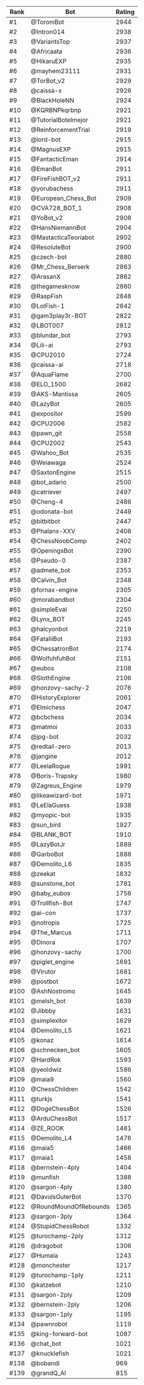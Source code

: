 Rank|Bot|Rating
---|---|---
#1|@ToromBot|2944
#2|@Intron014|2938
#3|@VariantsTop|2937
#4|@Africaata|2936
#5|@HikaruEXP|2935
#6|@mayhem23111|2931
#7|@TorBot_v2|2929
#8|@caissa-x|2926
#9|@BlackHoleNN|2924
#10|@KQRBNPkqrbnp|2921
#11|@TutorialBotelmejor|2921
#12|@ReinforcementTrial|2919
#13|@lord-bot|2915
#14|@MagnusEXP|2915
#15|@FantacticEman|2914
#16|@EmanBot|2911
#17|@FireFishBOT_v2|2911
#18|@yorubachess|2911
#19|@European_Chess_Bot|2909
#20|@CVA728_BOT_1|2908
#21|@YoBot_v2|2908
#22|@HansNiemannBot|2904
#23|@MastacticaTeoriabot|2902
#24|@ResoluteBot|2900
#25|@czech-bot|2880
#26|@Mr_Chess_Berserk|2863
#27|@ArasanX|2862
#28|@thegamesknow|2860
#29|@RaspFish|2848
#30|@LolFish-1|2842
#31|@gam3play3r-BOT|2822
#32|@LBOT007|2812
#33|@blundar_bot|2793
#34|@Lili-ai|2793
#35|@CPU2010|2724
#36|@caissa-ai|2718
#37|@AquaFlame|2700
#38|@ELO_1500|2682
#39|@AKS-Mantissa|2605
#40|@LazyBot|2605
#41|@expositor|2599
#42|@CPU2006|2582
#43|@pawn_git|2558
#44|@CPU2002|2543
#45|@Wahoo_Bot|2535
#46|@Weiawaga|2524
#47|@SaxtonEngine|2515
#48|@bot_adario|2500
#49|@catriever|2497
#50|@Cheng-4|2486
#51|@odonata-bot|2449
#52|@bitbitbot|2447
#53|@Phalanx-XXV|2408
#54|@ChessNoobComp|2402
#55|@OpeningsBot|2390
#56|@Pseudo-0|2387
#57|@admete_bot|2353
#58|@Calvin_Bot|2348
#59|@fornax-engine|2305
#60|@morabandbot|2304
#61|@simpleEval|2250
#62|@Lynx_BOT|2245
#63|@halcyonbot|2219
#64|@FataliiBot|2193
#65|@ChessatronBot|2174
#66|@WolfuhfuhBot|2151
#67|@eubos|2108
#68|@SlothEngine|2106
#69|@honzovy-sachy-2|2076
#70|@HistoryExplorer|2061
#71|@Elmichess|2047
#72|@bcbchess|2034
#73|@matmoi|2033
#74|@jpg-bot|2032
#75|@redtail-zero|2013
#76|@jangine|2012
#77|@LeelaRogue|1991
#78|@Boris-Trapsky|1980
#79|@Zagreus_Engine|1979
#80|@likeawizard-bot|1971
#81|@LeElaGuess|1938
#82|@myopic-bot|1935
#83|@sun_bird|1927
#84|@BLANK_BOT|1910
#85|@LazyBotJr|1889
#86|@GarboBot|1888
#87|@Demolito_L6|1835
#88|@zeekat|1832
#89|@sunstone_bot|1781
#90|@baby_eubos|1756
#91|@Trollfish-Bot|1747
#92|@ai-con|1737
#93|@notropis|1725
#94|@The_Marcus|1711
#95|@Dinora|1707
#96|@honzovy-sachy|1700
#97|@piglet_engine|1691
#98|@Virutor|1681
#99|@postbot|1672
#100|@AshNostromo|1645
#101|@melsh_bot|1639
#102|@Jibbby|1631
#103|@simplexitor|1629
#104|@Demolito_L5|1621
#105|@konaz|1614
#106|@schnecken_bot|1605
#107|@HardRok|1593
#108|@yeoldwiz|1586
#109|@maia9|1560
#110|@ChessChildren|1542
#111|@turkjs|1541
#112|@DogeChessBot|1526
#113|@ArduChessBot|1517
#114|@ZE_ROOK|1481
#115|@Demolito_L4|1476
#116|@maia5|1466
#117|@maia1|1458
#118|@bernstein-4ply|1404
#119|@munfish|1388
#120|@sargon-4ply|1380
#121|@DavidsGuterBot|1370
#122|@RoundMoundOfRebounds|1365
#123|@sargon-3ply|1364
#124|@StupidChessRobot|1332
#125|@turochamp-2ply|1312
#126|@dragobot|1306
#127|@Humaia|1243
#128|@monchester|1217
#129|@turochamp-1ply|1211
#130|@katzebot|1210
#131|@sargon-2ply|1209
#132|@bernstein-2ply|1206
#133|@sargon-1ply|1195
#134|@pawnrobot|1119
#135|@king-forward-bot|1087
#136|@chat_bot|1021
#137|@knucklefish|1021
#138|@bobandi|969
#139|@grandQ_AI|815
